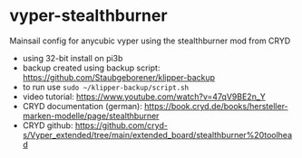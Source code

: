 # vyper-stealthburner
Mainsail config for anycubic vyper using the stealthburner mod from CRYD
- using 32-bit install on pi3b
- backup created using backup script: https://github.com/Staubgeborener/klipper-backup
- to run use ```sudo ~/klipper-backup/script.sh```
- video tutorial: https://www.youtube.com/watch?v=47qV9BE2n_Y
- CRYD documentation (german): https://book.cryd.de/books/hersteller-marken-modelle/page/stealthburner
- CRYD github: https://github.com/cryd-s/Vyper_extended/tree/main/extended_board/stealthburner%20toolhead

